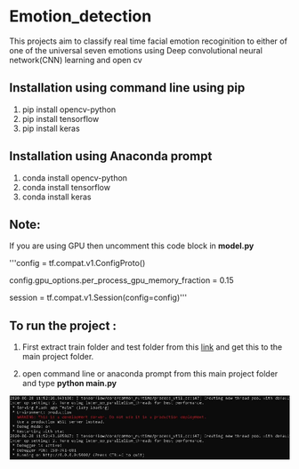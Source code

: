 # Emotion_detection

This projects aim to classify real time facial emotion recoginition to either of one of the universal seven emotions using Deep 
convolutional neural network(CNN) learning and open cv 

## Installation using command line using pip
1. pip install opencv-python
2. pip install tensorflow
3. pip install keras

## Installation using Anaconda prompt
1. conda install opencv-python
2. conda install tensorflow
3. conda install keras

## Note:
If you are using GPU then uncomment this code block in **model.py**

'''config = tf.compat.v1.ConfigProto()

config.gpu_options.per_process_gpu_memory_fraction = 0.15

session = tf.compat.v1.Session(config=config)'''


## To run the project :
1. First extract train folder and test folder from this [link](https://drive.google.com/file/d/1eS8KOdo97OHTT3BLZG-wl7UT-J2uBp2w/view?usp=sharing) and get this to the main project folder.

2. open command line or anaconda prompt from this main project folder and type **python main.py**

 ![flask](flasklocalserver.JPG)
 






